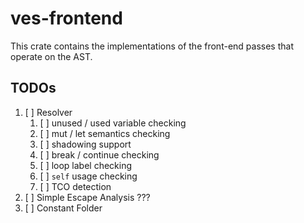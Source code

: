 # ves-frontend
This crate contains the implementations of the front-end passes that operate on the AST.


## TODOs
1. [ ] Resolver
    1. [ ] unused / used variable checking
    2. [ ] mut / let semantics checking
    3. [ ] shadowing support
    4. [ ] break / continue checking
    5. [ ] loop label checking
    6. [ ] `self` usage checking
    7. [ ] TCO detection
2. [ ] Simple Escape Analysis ???
3. [ ] Constant Folder